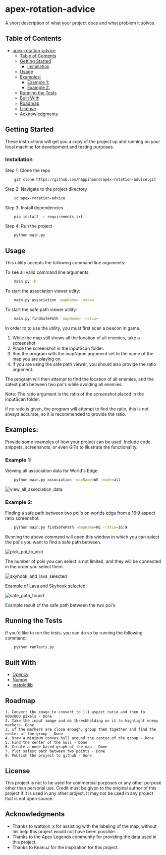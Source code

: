 # apex-rotation-advice

A short description of what your project does and what problem it solves.

## Table of Contents

- [apex-rotation-advice](#apex-rotation-advice)
  - [Table of Contents](#table-of-contents)
  - [Getting Started](#getting-started)
    - [Installation](#installation)
  - [Usage](#usage)
  - [Examples:](#examples)
    - [Example 1:](#example-1)
    - [Example 2:](#example-2)
  - [Running the Tests](#running-the-tests)
  - [Built With](#built-with)
  - [Roadmap](#roadmap)
  - [License](#license)
  - [Acknowledgments](#acknowledgments)

## Getting Started

These instructions will get you a copy of the project up and running on your local machine for development and testing purposes.
 

### Installation

Step 1: Clone the repo
```bash
    git clone https://github.com/happihound/apex-rotation-advice.git
```
Step 2: Navigate to the project directory
```bash
    cd apex-rotation-advice
```
Step 3: Install dependencies
```bash
    pip install -r requirements.txt
```
Step 4: Run the project
```bash
    python main.py
```

## Usage
This utility accepts the following command line arguments:

To see all valid command line arguments:
```bash
    main.py -h
```
To start the association viewer utlity:
```bash
    main.py association -mapName= -mode=
```
To start the safe path viewer utility:
```bash
    main.py findSafePath -mapName= -ratio= 
```
In order to to use the utility, you must first scan a beacon in game.
1. While the map still shows all the location of all enemies, take a screenshot
2. Place the screenshot in the inputScan folder.
3. Run the program with the mapName argument set to the name of the map you are playing on.
4. If you are using the safe path viewer, you should also provide the ratio argument.
   

The program will then attempt to find the location of all enemies, and the safest path between two poi's while avoiding all enemies.

Note:
The ratio argument is the ratio of the screenshot placed in the inputScan folder. 

If no ratio is given, the program will attempt to find the ratio, this is not always accurate, so it is recommended to provide the ratio.

## Examples:

Provide some examples of how your project can be used. Include code snippets, screenshots, or even GIFs to illustrate the functionality.
### Example 1:
Viewing all association data for World's Edge:
```bash
    python main.py association -mapName=WE -mode=all
```
![view_all_association_data](githubImages/view_all.png)


### Example 2:
Finding a safe path between two poi's on worlds edge from a 16:9 aspect ratio screenshot:
```bash
    python main.py findSafePath -mapName=WE -ratio=16:9
```
Running the above command will open this window in which you can select the poi's you want to find a safe path between. 


![pick_poi_to_visit](githubImages/pick_poi_to_visit.png)

The number of pois you can select is not limited, and they will be connected in the order you select them


![skyhook_and_lava_selected](githubImages/skyhook_lava_selected.png)

Example of Lava and Skyhook selected:


![safe_path_found](githubImages/safe_path.png)


Example result of the safe path between the two poi's


## Running the Tests

If you'd like to run the tests, you can do so by running the following command:
```bash
    python runTests.py
```

## Built With

* [Opencv](https://opencv.org/)
* [Numpy](https://numpy.org/)
* [matplotlib](https://matplotlib.org/)


## Roadmap

    1. Convert the image to convert to 1:1 aspect ratio and then to 800x800 pixels - Done
    2. Take the input image and do threshholding on it to highlight enemy markers- Done
    3. If the markers are close enough, group them together and find the center of the group - Done
    4. Draw a minimum convex hull around the center of the group - Done
    5. Find the center of the hull - Done
    6. Create a node based graph of the map - Done
    7. Plot safest path between two points - Done
    8. Publish the project to github - Done

## License

This project is not to be used for commercial purposes or any other purpose other than personal use.
Credit must be given to the original author of this project if it is used in any other project.
It may not be used in any project that is not open source.

## Acknowledgments

* Thanks to wattson_x for assisting with the labeling of the map, without his help this project would not have been possible.
* Thanks to the Apex Legends community for providing the data used in this project. 
* Thanks to KeanuJ for the inspiration for this project.